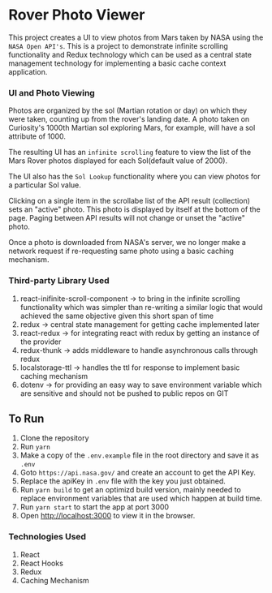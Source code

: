 # Rover Photo Viewer

This project creates a UI to view photos from Mars taken by NASA using the `NASA Open API's`. This is a project to demonstrate infinite scrolling functionality and Redux technology which can be used as a central state management technology for implementing a basic cache context application.

### UI and Photo Viewing

Photos are organized by the sol (Martian rotation or day) on which they were taken, counting up from the rover's landing date. A photo taken on Curiosity's 1000th Martian sol exploring Mars, for example, will have a sol attribute of 1000. 

The resulting UI has an `infinite scrolling` feature to view the list of the Mars Rover photos displayed for each Sol(default value of 2000). 

The UI also has the `Sol Lookup` functionality where you can view photos for a particular Sol value.  

Clicking on a single item in the scrollabe list of the API result (collection) sets an "active" photo. This photo is displayed by itself at the bottom of the page. Paging between API results will not change or unset the "active" photo.

Once a photo is downloaded from NASA's server, we no longer make a network request if re-requesting same photo using a basic caching mechanism.


### Third-party Library Used

1. react-inifinite-scroll-component -> to bring in the infinite scrolling functionality which was simpler than re-writing a similar logic that would achieved the same objective given this short span of time
1. redux -> central state management for getting cache implemented later
1. react-redux -> for integrating react with redux by getting an instance of the provider
1. redux-thunk -> adds middleware to handle asynchronous calls through redux
1. localstorage-ttl -> handles the ttl for response to implement basic caching mechanism
1. dotenv -> for providing an easy way to save environment variable which are sensitive and should not be pushed to public repos on GIT


## To Run

1. Clone the repository
1. Run `yarn`
1. Make a copy of the `.env.example` file in the root directory and save it as `.env`
1. Goto `https://api.nasa.gov/` and create an account to get the API Key.
1. Replace the apiKey in `.env` file with the key you just obtained.
1. Run `yarn build` to get an optimizd build version, mainly needed to replace environment variables that are used which happen at build time.
1. Run `yarn start` to start the app at port 3000
1. Open [http://localhost:3000](http://localhost:3000) to view it in the browser.

### Technologies Used

1. React
1. React Hooks
1. Redux
1. Caching Mechanism

